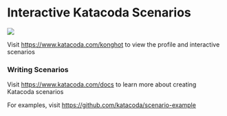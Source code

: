 # Interactive Katacoda Scenarios

[![](http://shields.katacoda.com/katacoda/konghot/count.svg)](https://www.katacoda.com/konghot "Get your profile on Katacoda.com")

Visit https://www.katacoda.com/konghot to view the profile and interactive scenarios

### Writing Scenarios
Visit https://www.katacoda.com/docs to learn more about creating Katacoda scenarios

For examples, visit https://github.com/katacoda/scenario-example
